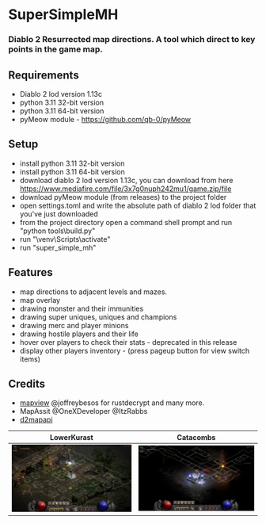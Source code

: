 # SuperSimpleMH
### Diablo 2 Resurrected map directions. A tool which direct to key points in the game map.

## Requirements
* Diablo 2 lod version 1.13c
* python 3.11 32-bit version
* python 3.11 64-bit version
* pyMeow module - https://github.com/qb-0/pyMeow

## Setup
* install python 3.11 32-bit version
* install python 3.11 64-bit version
* download diablo 2 lod version 1.13c, you can download from here https://www.mediafire.com/file/3x7g0nuph242mu1/game.zip/file
* download pyMeow module (from releases) to the project folder
* open settings.toml and write the absolute path of diablo 2 lod folder that you've just downloaded
* from the project directory open a command shell prompt and run "python tools\build.py"
* run "\venv\Scripts\activate"
* run "super_simple_mh"

## Features
* map directions to adjacent levels and mazes.
* map overlay
* drawing monster and their immunities
* drawing super uniques, uniques and champions
* drawing merc and player minions
* drawing hostile players and their life
* hover over players to check their stats - deprecated in this release
* display other players inventory - (press pageup button for view switch items)

## Credits
* [mapview](https://github.com/joffreybesos/d2r-mapview) @joffreybesos for rustdecrypt and many more.
* MapAssit @OneXDeveloper @ItzRabbs
* [d2mapapi](https://github.com/jcageman/d2mapapi)


LowerKurast                |  Catacombs
:-------------------------:|:-------------------------:
![plot](./LowerKurast.png)  |  ![plot](Catacombs.png)
